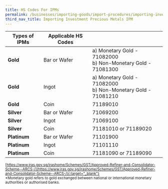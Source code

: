 ```yaml
---
title: HS Codes For IPMs
permalink: /businesses/importing-goods/import-procedures/importing-investment-precious-metals-ipms/HS-Codes-For-IPMs
third_nav_title: Importing Investment Precious Metals IPM
---
```


| **Types of IPMs** | **Applicable HS Codes** | |
|--|--|--|
| **Gold** | Bar or Wafer |a) Monetary Gold - 71082000 <br>b) Non-Monetary Gold - 71081300|
| **Gold** | Ingot |a) Monetary Gold - 71082000 <br>b) Non-Monetary Gold - 71081210|
| **Gold** | Coin |71189010|
| **Silver** | Bar or Wafer |71069200|
| **Silver** | Ingot |71069100|
| **Silver** |Coin  |71181010 or 71189020|
| **Platinum** | Bar or Wafer |71101900|
| **Platinum** | Ingot |71101110|
| **Platinum** | Coin |71181090 or 71189090|

<sup> [https://www.iras.gov.sg/irashome/Schemes/GST/Approved-Refiner-and-Consolidator-Scheme--ARCS-/](https://www.iras.gov.sg/irashome/Schemes/GST/Approved-Refiner-and-Consolidator-Scheme--ARCS-/){:target="_blank"}<br>
*Monetary gold refers to gold exchanged between national or international monetary authorities or authorised banks.
